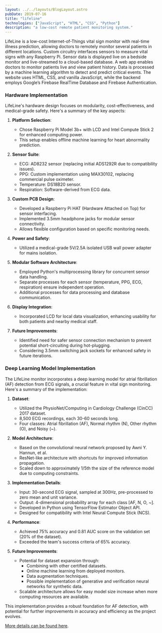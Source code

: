 ```yaml
---
layout: ../../layouts/BlogLayout.astro
pubDate: 2019-07-16
title: "lifeline"
technologies: ["JavaScript", "HTML", "CSS", "Python"]
description: "a low-cost remote patient monitoring system."
---
```


LifeLine is a low-cost Internet-of-Things vital sign monitor with real-time illness prediction, allowing doctors to remotely monitor several patients in different locations. Custom circuitry interfaces sensors to measure vital signs with any Raspberry Pi. Sensor data is displayed live on a bedside monitor and live-streamed to a cloud-based database. A web app enables doctors to monitor patients live and view patient history. Data is processed by a machine learning algorithm to detect and predict critical events. The website uses HTML, CSS, and vanilla JavaScript, while the backend employs Google’s Firebase RealTime Database and Firebase Authentication.


### Hardware Implementation

LifeLine's hardware design focuses on modularity, cost-effectiveness, and medical-grade safety. Here's a summary of the key aspects:

1. **Platform Selection**: 
   - Chose Raspberry Pi Model 3b+ with LCD and Intel Compute Stick 2 for enhanced computing power.
   - This setup enables offline machine learning for heart abnormality prediction.

2. **Sensor Suite**:
   - ECG: AD8232 sensor (replacing initial ADS1292R due to compatibility issues).
   - PPG: Custom implementation using MAX30102, replacing commercial pulse oximeter.
   - Temperature: DS18B20 sensor.
   - Respiration: Software-derived from ECG data.

3. **Custom PCB Design**:
   - Developed a Raspberry Pi HAT (Hardware Attached on Top) for sensor interfacing.
   - Implemented 3.5mm headphone jacks for modular sensor connectivity.
   - Allows flexible configuration based on specific monitoring needs.

4. **Power and Safety**:
   - Utilized a medical-grade 5V/2.5A isolated USB wall power adapter for mains isolation.

5. **Modular Software Architecture**:
   - Employed Python's multiprocessing library for concurrent sensor data handling.
   - Separate processes for each sensor (temperature, PPG, ECG, respiration) ensure independent operation.
   - Additional processes for data processing and database communication.

6. **Display Integration**:
   - Incorporated LCD for local data visualization, enhancing usability for both patients and nearby medical staff.

7. **Future Improvements**:
   - Identified need for safer sensor connection mechanism to prevent potential short-circuiting during hot-plugging.
   - Considering 3.5mm switching jack sockets for enhanced safety in future iterations.


### Deep Learning Model Implementation

The LifeLine monitor incorporates a deep learning model for atrial fibrillation (AF) detection from ECG signals, a crucial feature in vital sign monitoring. Here's a summary of the implementation:

1. **Dataset**:
   - Utilized the PhysioNet/Computing in Cardiology Challenge (CinCC) 2017 dataset.
   - 8,500 ECG recordings, each 30-60 seconds long.
   - Four classes: Atrial fibrillation (AF), Normal rhythm (N), Other rhythm (O), and Noisy (~).

2. **Model Architecture**:
   - Based on the convolutional neural network proposed by Awni Y. Hannun, et al.
   - ResNet-like architecture with shortcuts for improved information propagation.
   - Scaled down to approximately 1/5th the size of the reference model due to computing constraints.

3. **Implementation Details**:
   - Input: 30-second ECG signal, sampled at 300Hz, pre-processed to zero mean and unit variance.
   - Output: 4-dimensional probability array for each class [AF, N, O, ~].
   - Developed in Python using TensorFlow Estimator Object API.
   - Designed for compatibility with Intel Neural Compute Stick (NCS).

4. **Performance**:
   - Achieved 75% accuracy and 0.81 AUC score on the validation set (20% of the dataset).
   - Exceeded the team's success criteria of 65% accuracy.

5. **Future Improvements**:
   - Potential for dataset expansion through:
     - Combining with other certified datasets.
     - Online machine learning from deployed monitors.
     - Data augmentation techniques.
     - Possible implementation of generative and verification neural networks for synthetic data.
   - Scalable architecture allows for easy model size increase when more computing resources are available.

This implementation provides a robust foundation for AF detection, with potential for further improvements in accuracy and efficiency as the project evolves.





[More details can be found here](https://github.com/anujaagaitonde/Bedside-Monitor/wiki).

